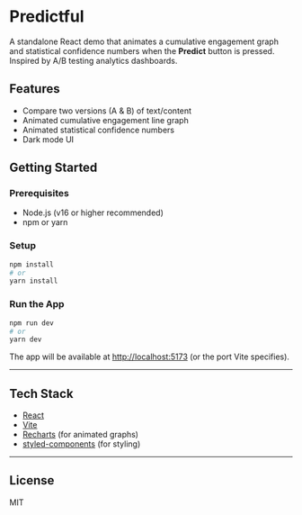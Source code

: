 # Predictful

A standalone React demo that animates a cumulative engagement graph and statistical confidence numbers when the **Predict** button is pressed. Inspired by A/B testing analytics dashboards.

## Features
- Compare two versions (A & B) of text/content
- Animated cumulative engagement line graph
- Animated statistical confidence numbers
- Dark mode UI

## Getting Started

### Prerequisites
- Node.js (v16 or higher recommended)
- npm or yarn

### Setup
```bash
npm install
# or
yarn install
```

### Run the App
```bash
npm run dev
# or
yarn dev
```

The app will be available at [http://localhost:5173](http://localhost:5173) (or the port Vite specifies).

---

## Tech Stack
- [React](https://react.dev/)
- [Vite](https://vitejs.dev/)
- [Recharts](https://recharts.org/) (for animated graphs)
- [styled-components](https://styled-components.com/) (for styling)

---

## License
MIT 